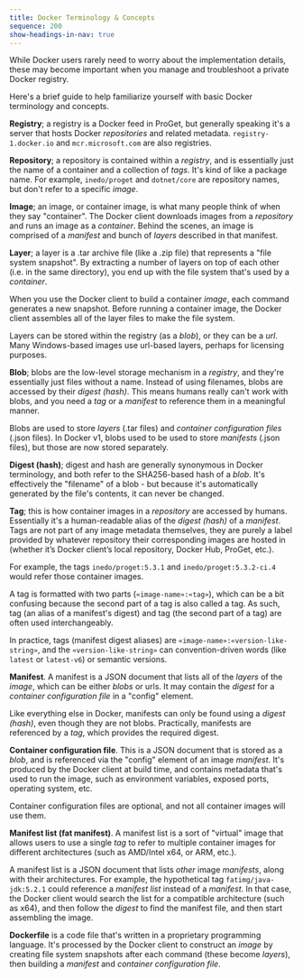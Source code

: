 ```yaml
---
title: Docker Terminology & Concepts
sequence: 200
show-headings-in-nav: true
---
```


While Docker users rarely need to worry about the implementation details, these may become important when you manage and troubleshoot a private Docker registry.

Here's a brief guide to help familiarize yourself with basic Docker terminology and concepts.

**Registry**; a registry is a Docker feed in ProGet, but generally speaking it's a server that hosts Docker _repositories_ and related metadata. `registry-1.docker.io` and `mcr.microsoft.com` are also registries.

**Repository**; a repository is contained within a _registry_, and is essentially just the name of a container and a collection of _tags_. It's kind of like a package name. For example, `inedo/proget` and `dotnet/core` are repository names, but don't refer to a specific _image_.

**Image**; an image, or container image, is what many people think of when they say "container".  The Docker client downloads images from a _repository_ and runs an image as a _container_. Behind the scenes, an image is comprised of a _manifest_ and bunch of _layers_ described in that manifest. 

**Layer**; a layer is a .tar archive file (like a .zip file) that represents a "file system snapshot". By extracting a number of layers on top of each other (i.e. in the same directory), you end up with the file system that's used by a _container_. 

When you use the Docker client to build a container _image_, each command generates a new snapshot. Before running a container image, the Docker client assembles all of the layer files to make the file system.

Layers can be stored within the registry (as a _blob_), or they can be a _url_. Many Windows-based images use url-based layers, perhaps for licensing purposes.

**Blob**; blobs are the low-level storage mechanism in a _registry_, and they're essentially just files without a name. Instead of using filenames, blobs are accessed by their _digest (hash)_. This means humans really can't work with blobs, and you need a _tag_ or a _manifest_ to reference them in a meaningful manner.

Blobs are used to store _layers_ (.tar files) and _container configuration files_ (.json files). In Docker v1, blobs used to be used to store _manifests_ (.json files), but those are now stored separately.

**Digest (hash)**; digest and hash are generally synonymous in Docker terminology, and both refer to the SHA256-based hash of a _blob_. It's effectively the "filename" of a blob - but because it's automatically generated by the file's contents, it can never be changed.

**Tag**; this is how container images in a _repository_ are accessed by humans. Essentially it's a human-readable alias of the _digest (hash)_ of a _manifest_. Tags are not part of any image metadata themselves, they are purely a label provided by whatever repository their corresponding images are hosted in (whether it’s Docker client’s local repository, Docker Hub, ProGet, etc.).

For example, the tags `inedo/proget:5.3.1` and `inedo/proget:5.3.2-ci.4` would refer those container images.

A tag is formatted with two parts (`«image-name»:«tag»`), which can be a bit confusing because the second part of a tag is also called a tag. As such, tag (an alias of a manifest's digest) and tag (the second part of a tag) are often used interchangeably. 

In practice, tags (manifest digest aliases) are `«image-name»:«version-like-string»`, and the `«version-like-string»` can convention-driven words (like `latest` or `latest-v6`) or semantic versions.

**Manifest**. A manifest is a JSON document that lists all of the _layers_ of the _image_, which can be either _blobs_ or urls. It may contain the _digest_ for a _container configuration file_ in a "config" element.

Like everything else in Docker, manifests can only be found using a _digest (hash)_, even though they are not blobs. Practically, manifests are referenced by a _tag_, which provides the required digest.


**Container configuration file**. This is a JSON document that is stored as a _blob_, and is referenced via the "config" element of an image _manifest_. It's produced by the Docker client at build time, and contains metadata that's used to run the image, such as environment variables, exposed ports, operating system, etc. 

Container configuration files are optional, and not all container images will use them.

**Manifest list (fat manifest)**. A manifest list is a sort of "virtual" image that allows users to use a single _tag_ to refer to multiple container images for different architectures (such as AMD/Intel x64, or ARM, etc.).

A manifest list is a JSON document that lists *other* image _manifests_, along with their architectures. For example, the hypothetical tag `fatimg/java-jdk:5.2.1` could reference a _manifest list_ instead of a _manifest_. In that case, the Docker client would search the list for a compatible architecture (such as x64), and then follow the _digest_ to find the manifest file, and then start assembling the image.

**Dockerfile** is a code file that's written in a proprietary programming language. It's processed by the Docker client to construct an _image_ by creating file system snapshots after each command (these become _layers_), then building a _manifest_ and _container configuration file_.
